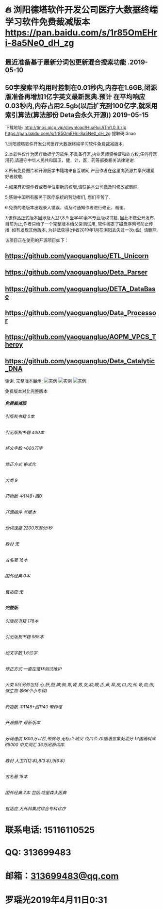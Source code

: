 # 🔥 浏阳德塔软件开发公司医疗大数据终端学习软件免费裁减版本 https://pan.baidu.com/s/1r85OmEHri-8a5Ne0_dH_zg

##  最近准备基于最新分词包更新混合搜索功能 .2019-05-10
##  50字搜索平均用时控制在0.01秒内,内存在1.6GB,闭源版准备再增加1亿字英文最新医典.预计 在平均响应0.03秒内,内存占用2.5gb(以后扩充到100亿字,就采用 索引算法(算法部份 Deta会永久开源)) 2019-05-15

下载地址:
http://tinos.qicp.vip/download/HuaRuiJiTm1.0.3.zip
https://pan.baidu.com/s/1r85OmEHri-8a5Ne0_dH_zg 提取码:3nao

1.浏阳德塔软件开发公司医疗大数据终端学习软件免费裁减版本.

2.本软件仅作为医疗数据学习软件,不具备行医,执业医师资格证和处方权,任何行医用药,请遵守中华人民共和国卫，健，计，医，药等部委相关法律谢谢.

3.所有免费图片和开源医学书籍均来自互联网,产品作者在这里向资源共享兴趣爱好者致敬.

4.如果有资源作者或者单位更新的权限,请联系本公司做及时修改或删除.

5.感谢中国所有服务于医疗系统的劳动者们, 您们辛苦了.

6.免费的老版本出现录入错误，请及时通知作者进行修正，谢谢。

7.该作品正式版本因涉及人卫7,8,9 医学40余本专业版权书籍, 因此不做公开发布. 目前为止,作者只给了一个完整版本给父亲测试用, 软件绑定了磁盘序列号防止传播. 
如有发现其他版本, 为非法获得(作者2019年1月在浏阳丢失过一次u盘). 请删除. 

该项目正在使用的开源项目如下：
## https://github.com/yaoguangluo/ETL_Unicorn
## https://github.com/yaoguangluo/Deta_Parser
## https://github.com/yaoguangluo/DETA_DataBase
## https://github.com/yaoguangluo/Data_Processor
## https://github.com/yaoguangluo/AOPM_VPCS_Theroy
## https://github.com/yaoguangluo/Deta_Catalytic_DNA

谢谢.
完整版本展示:
![实例](https://github.com/yaoguangluo/Deta_Medicine/blob/master/DETA%20medcine%2020190411.jpg)
![实例](https://github.com/yaoguangluo/Deta_Medicine/blob/master/DETA%2020190404-ws%20medcine.jpg)
![实例](https://github.com/yaoguangluo/Deta_Medicine/blob/master/DETA%20medcine%2020190411-unicorn.jpg)

免费版本对比完整版本
##### 免费裁减版         
###### 引版权书籍            0本              
###### 引无版权书籍        400本         
###### 经文字数            >600万字        
###### 修正方式            格式化          
###### 大类                9                
###### 药物数              中1148+西0      
###### 开源插件            老版本            
###### 分词速度            2300万混分/秒    
###### 教材                无               
###### 古名著              16本                  
###### 国外经典            0本      
###### 自适应              无

##### 完整版
###### 引版权书籍          178本
###### 引无版权书籍        985本
###### 经文字数            1.6亿字
###### 修正方式            一直在循环测试维护
###### 大类                55(另外包括 心,肝,胆,脾,肺,胃,肾,男,女,幼,眼,舌,鼻,耳,皮,口,内,外,骨,血,伤,微生物 等66个小专科)
###### 药物数              中1148+西1140 带药理  
###### 开源插件            最新版本
###### 分词速度            1800万+/秒,带病句 无标点 歧义 绕口令 70国语言象契混分 12国语料库65000 中文词汇 36万闭源词库.
###### 教材                人卫7(12本),8(3本),9(6本)
###### 古名著              18本     
###### 国外经典            2本 包括 哈里森大医典 
###### 自适应              大外科集成综合专科诊疗

# 联系电话: 15116110525
# QQ: 313699483
# 邮箱：313699483@qq.com
# 罗瑶光2019年4月11日0:31
